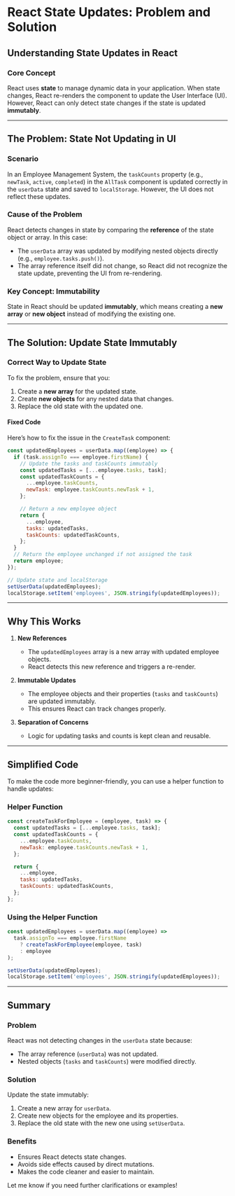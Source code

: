 # React State Updates: Problem and Solution

## Understanding State Updates in React

### Core Concept
React uses **state** to manage dynamic data in your application. When state changes, React re-renders the component to update the User Interface (UI). However, React can only detect state changes if the state is updated **immutably**.

---

## The Problem: State Not Updating in UI

### Scenario
In an Employee Management System, the `taskCounts` property (e.g., `newTask`, `active`, `completed`) in the `AllTask` component is updated correctly in the `userData` state and saved to `localStorage`. However, the UI does not reflect these updates.

### Cause of the Problem
React detects changes in state by comparing the **reference** of the state object or array. In this case:
- The `userData` array was updated by modifying nested objects directly (e.g., `employee.tasks.push()`).
- The array reference itself did not change, so React did not recognize the state update, preventing the UI from re-rendering.

### Key Concept: Immutability
State in React should be updated **immutably**, which means creating a **new array** or **new object** instead of modifying the existing one.

---

## The Solution: Update State Immutably

### Correct Way to Update State
To fix the problem, ensure that you:
1. Create a **new array** for the updated state.
2. Create **new objects** for any nested data that changes.
3. Replace the old state with the updated one.

#### Fixed Code
Here’s how to fix the issue in the `CreateTask` component:

```jsx
const updatedEmployees = userData.map((employee) => {
  if (task.assignTo === employee.firstName) {
    // Update the tasks and taskCounts immutably
    const updatedTasks = [...employee.tasks, task];
    const updatedTaskCounts = {
      ...employee.taskCounts,
      newTask: employee.taskCounts.newTask + 1,
    };

    // Return a new employee object
    return {
      ...employee,
      tasks: updatedTasks,
      taskCounts: updatedTaskCounts,
    };
  }
  // Return the employee unchanged if not assigned the task
  return employee;
});

// Update state and localStorage
setUserData(updatedEmployees);
localStorage.setItem('employees', JSON.stringify(updatedEmployees));
```

---

## Why This Works
1. **New References**
   - The `updatedEmployees` array is a new array with updated employee objects.
   - React detects this new reference and triggers a re-render.

2. **Immutable Updates**
   - The employee objects and their properties (`tasks` and `taskCounts`) are updated immutably.
   - This ensures React can track changes properly.

3. **Separation of Concerns**
   - Logic for updating tasks and counts is kept clean and reusable.

---

## Simplified Code

To make the code more beginner-friendly, you can use a helper function to handle updates:

### Helper Function
```jsx
const createTaskForEmployee = (employee, task) => {
  const updatedTasks = [...employee.tasks, task];
  const updatedTaskCounts = {
    ...employee.taskCounts,
    newTask: employee.taskCounts.newTask + 1,
  };

  return {
    ...employee,
    tasks: updatedTasks,
    taskCounts: updatedTaskCounts,
  };
};
```

### Using the Helper Function
```jsx
const updatedEmployees = userData.map((employee) =>
  task.assignTo === employee.firstName
    ? createTaskForEmployee(employee, task)
    : employee
);

setUserData(updatedEmployees);
localStorage.setItem('employees', JSON.stringify(updatedEmployees));
```

---

## Summary

### Problem
React was not detecting changes in the `userData` state because:
- The array reference (`userData`) was not updated.
- Nested objects (`tasks` and `taskCounts`) were modified directly.

### Solution
Update the state immutably:
1. Create a new array for `userData`.
2. Create new objects for the employee and its properties.
3. Replace the old state with the new one using `setUserData`.

### Benefits
- Ensures React detects state changes.
- Avoids side effects caused by direct mutations.
- Makes the code cleaner and easier to maintain.

Let me know if you need further clarifications or examples!

